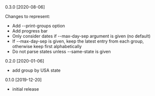 0.3.0 [2020-08-06]

Changes to represent:
 * Add --print-groups option
 * Add progress bar
 * Only consider dates if --max-day-sep argument is given (no default)
 * If --max-day-sep is given, keep the latest entry from each group, otherwise
   keep first alphabetically
 * Do not parse states unless --same-state is given 

0.2.0 [2020-01-06]

 * add group by USA state

0.1.0 [2019-12-20]

 * initial release
